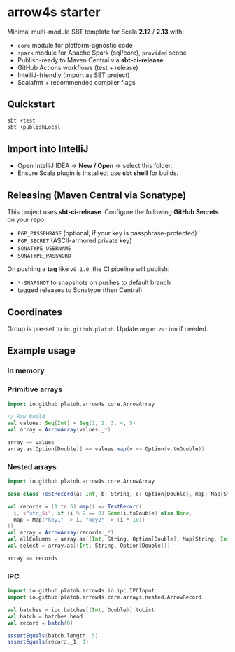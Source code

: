 
# arrow4s starter

Minimal multi-module SBT template for Scala **2.12** / **2.13** with:
- `core` module for platform-agnostic code
- `spark` module for Apache Spark (sql/core), `provided` scope
- Publish-ready to Maven Central via **sbt-ci-release**
- GitHub Actions workflows (test + release)
- IntelliJ-friendly (import as SBT project)
- Scalafmt + recommended compiler flags

## Quickstart

```bash
sbt +test
sbt +publishLocal
```

## Import into IntelliJ
- Open IntelliJ IDEA → **New / Open** → select this folder.
- Ensure Scala plugin is installed; use **sbt shell** for builds.

## Releasing (Maven Central via Sonatype)
This project uses **sbt-ci-release**. Configure the following **GitHub Secrets** on your repo:
- `PGP_PASSPHRASE` (optional, if your key is passphrase-protected)
- `PGP_SECRET` (ASCII-armored private key)
- `SONATYPE_USERNAME`
- `SONATYPE_PASSWORD`

On pushing a **tag** like `v0.1.0`, the CI pipeline will publish:
- `*-SNAPSHOT` to snapshots on pushes to default branch
- tagged releases to Sonatype (then Central)

## Coordinates
Group is pre-set to `io.github.platob`. Update `organization` if needed.

## Example usage

### In memory

### Primitive arrays
```scala
import io.github.platob.arrow4s.core.ArrowArray

// Raw build
val values: Seq[Int] = Seq(1, 2, 3, 4, 5)
val array = ArrowArray(values:_*)

array == values
array.as[Option[Double]] == values.map(v => Option(v.toDouble))
```

### Nested arrays
```scala
import io.github.platob.arrow4s.core.ArrowArray

case class TestRecord(a: Int, b: String, c: Option[Double], map: Map[String, Int])

val records = (1 to 5).map(i => TestRecord(
  i, s"str_$i", if (i % 2 == 0) Some(i.toDouble) else None,
  map = Map("key1" -> i, "key2" -> (i * 10))
))
val array = ArrowArray(records:_*)
val allColumns = array.as[(Int, String, Option[Double], Map[String, Int])]
val select = array.as[(Int, String, Option[Double])]

array == records
```

### IPC
```scala
import io.github.platob.arrow4s.io.ipc.IPCInput
import io.github.platob.arrow4s.core.arrays.nested.ArrowRecord

val batches = ipc.batches[(Int, Double)].toList
val batch = batches.head
val record = batch(0)

assertEquals(batch.length, 5)
assertEquals(record._1, 1)
```